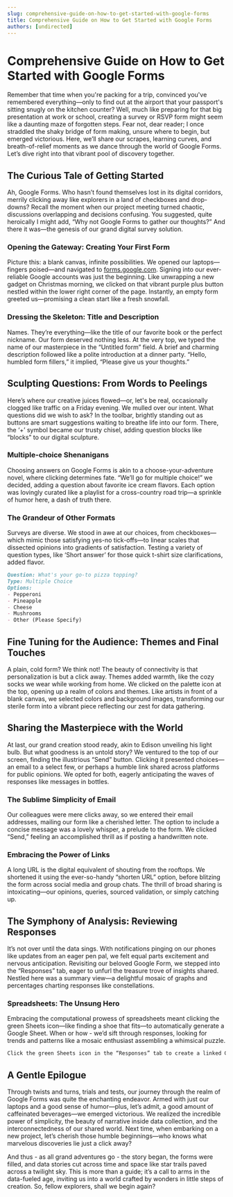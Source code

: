 ```yaml
---
slug: comprehensive-guide-on-how-to-get-started-with-google-forms
title: Comprehensive Guide on How to Get Started with Google Forms
authors: [undirected]
---
```



# Comprehensive Guide on How to Get Started with Google Forms

Remember that time when you're packing for a trip, convinced you've remembered everything—only to find out at the airport that your passport's sitting snugly on the kitchen counter? Well, much like preparing for that big presentation at work or school, creating a survey or RSVP form might seem like a daunting maze of forgotten steps. Fear not, dear reader; I once straddled the shaky bridge of form making, unsure where to begin, but emerged victorious. Here, we’ll share our scrapes, learning curves, and breath-of-relief moments as we dance through the world of Google Forms. Let’s dive right into that vibrant pool of discovery together. 

## The Curious Tale of Getting Started 

Ah, Google Forms. Who hasn’t found themselves lost in its digital corridors, merrily clicking away like explorers in a land of checkboxes and drop-downs? Recall the moment when our project meeting turned chaotic, discussions overlapping and decisions confusing. You suggested, quite heroically I might add, “Why not Google Forms to gather our thoughts?” And there it was—the genesis of our grand digital survey solution.

### Opening the Gateway: Creating Your First Form

Picture this: a blank canvas, infinite possibilities. We opened our laptops—fingers poised—and navigated to [forms.google.com](https://forms.google.com). Signing into our ever-reliable Google accounts was just the beginning. Like unwrapping a new gadget on Christmas morning, we clicked on that vibrant purple plus button nestled within the lower right corner of the page. Instantly, an empty form greeted us—promising a clean start like a fresh snowfall. 

### Dressing the Skeleton: Title and Description

Names. They’re everything—like the title of our favorite book or the perfect nickname. Our form deserved nothing less. At the very top, we typed the name of our masterpiece in the “Untitled form” field. A brief and charming description followed like a polite introduction at a dinner party. “Hello, humbled form fillers,” it implied, “Please give us your thoughts.”

## Sculpting Questions: From Words to Peelings

Here’s where our creative juices flowed—or, let's be real, occasionally clogged like traffic on a Friday evening. We mulled over our intent. What questions did we wish to ask? In the toolbar, brightly standing out as buttons are smart suggestions waiting to breathe life into our form. There, the ‘+’ symbol became our trusty chisel, adding question blocks like “blocks” to our digital sculpture. 

### Multiple-choice Shenanigans

Choosing answers on Google Forms is akin to a choose-your-adventure novel, where clicking determines fate. “We’ll go for multiple choice!” we decided, adding a question about favorite ice cream flavors. Each option was lovingly curated like a playlist for a cross-country road trip—a sprinkle of humor here, a dash of truth there.

### The Grandeur of Other Formats

Surveys are diverse. We stood in awe at our choices, from checkboxes—which mimic those satisfying yes-no tick-offs—to linear scales that dissected opinions into gradients of satisfaction. Testing a variety of question types, like ‘Short answer’ for those quick t-shirt size clarifications, added flavor. 

```markdown
Question: What's your go-to pizza topping?
Type: Multiple Choice
Options: 
- Pepperoni
- Pineapple
- Cheese
- Mushrooms
- Other (Please Specify)
```

## Fine Tuning for the Audience: Themes and Final Touches

A plain, cold form? We think not! The beauty of connectivity is that personalization is but a click away. Themes added warmth, like the cozy socks we wear while working from home. We clicked on the palette icon at the top, opening up a realm of colors and themes. Like artists in front of a blank canvas, we selected colors and background images, transforming our sterile form into a vibrant piece reflecting our zest for data gathering. 

## Sharing the Masterpiece with the World

At last, our grand creation stood ready, akin to Edison unveiling his light bulb. But what goodness is an untold story? We ventured to the top of our screen, finding the illustrious “Send” button. Clicking it presented choices—an email to a select few, or perhaps a humble link shared across platforms for public opinions. We opted for both, eagerly anticipating the waves of responses like messages in bottles. 

### The Sublime Simplicity of Email

Our colleagues were mere clicks away, so we entered their email addresses, mailing our form like a cherished letter. The option to include a concise message was a lovely whisper, a prelude to the form. We clicked “Send,” feeling an accomplished thrill as if posting a handwritten note.

### Embracing the Power of Links

A long URL is the digital equivalent of shouting from the rooftops. We shortened it using the ever-so-handy “shorten URL” option, before blitzing the form across social media and group chats. The thrill of broad sharing is intoxicating—our opinions, queries, sourced validation, or simply catching up.

## The Symphony of Analysis: Reviewing Responses

It’s not over until the data sings. With notifications pinging on our phones like updates from an eager pen pal, we felt equal parts excitement and nervous anticipation. Revisiting our beloved Google Form, we stepped into the “Responses” tab, eager to unfurl the treasure trove of insights shared. Nestled here was a summary view—a delightful mosaic of graphs and percentages charting responses like constellations.

### Spreadsheets: The Unsung Hero

Embracing the computational prowess of spreadsheets meant clicking the green Sheets icon—like finding a shoe that fits—to automatically generate a Google Sheet. When or how - we’d sift through responses, looking for trends and patterns like a mosaic enthusiast assembling a whimsical puzzle. 

```markdown
Click the green Sheets icon in the “Responses” tab to create a linked Google Sheet for data analysis.
```

## A Gentle Epilogue

Through twists and turns, trials and tests, our journey through the realm of Google Forms was quite the enchanting endeavor. Armed with just our laptops and a good sense of humor—plus, let’s admit, a good amount of caffeinated beverages—we emerged victorious. We realized the incredible power of simplicity, the beauty of narrative inside data collection, and the interconnectedness of our shared world. Next time, when embarking on a new project, let’s cherish those humble beginnings—who knows what marvelous discoveries lie just a click away?

And thus - as all grand adventures go - the story began, the forms were filled, and data stories cut across time and space like star trails paved across a twilight sky. This is more than a guide; it’s a call to arms in the data-fueled age, inviting us into a world crafted by wonders in little steps of creation. So, fellow explorers, shall we begin again?